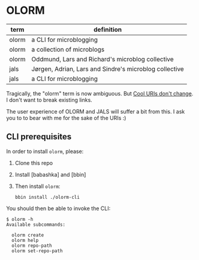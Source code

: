 # OLORM

| term  | definition                                             |
|-------|--------------------------------------------------------|
| olorm | a CLI for microblogging                                |
| olorm | a collection of microblogs                             |
| olorm | Oddmund, Lars and Richard's microblog collective       |
| jals  | Jørgen, Adrian, Lars and Sindre's microblog collective |
| jals  | a CLI for microblogging                                |

Tragically, the "olorm" term is now ambiguous.
But [Cool URIs don't change].
I don't want to break existing links.

The user experience of OLORM and JALS will suffer a bit from this.
I ask you to to bear with me for the sake of the URIs :)

[Cool URIs don't change]: https://www.w3.org/Provider/Style/URI

## CLI prerequisites

In order to install `olorm`, please:

1. Clone this repo
2. Install [babashka] and [bbin]
3. Then install `olorm`:

    ```shell
    bbin install ./olorm-cli
    ```

You should then be able to invoke the CLI:

    $ olorm -h
    Available subcommands:

      olorm create
      olorm help
      olorm repo-path
      olorm set-repo-path

